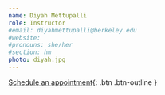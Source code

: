 ```yaml
---
name: Diyah Mettupalli
role: Instructor
#email: diyahmettupalli@berkeley.edu
#website: 
#pronouns: she/her
#section: hm
photo: diyah.jpg
---
```


[Schedule an appointment](#){: .btn .btn-outline }
